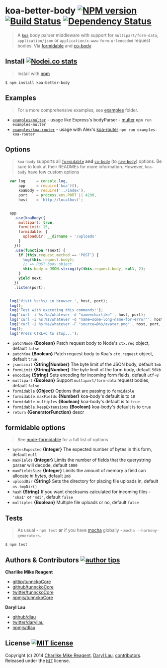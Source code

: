 # koa-better-body [![NPM version][npmjs-img]][npmjs-url] [![Build Status][travis-img]][travis-url] [![Dependency Status][depstat-img]][depstat-url]
> A [`koa`][koa-url] body parser middleware with support for `multipart/form-data`, `application/json` or `application/x-www-form-urlencoded` request bodies. Via [formidable][formidable-url] and [co-body][cobody-url]


## Install [![Nodei.co stats][npmjs-install]][npmjs-url] 
> Install with [npm](https://npmjs.org)

```
$ npm install koa-better-body
```


## Examples
> For a more comprehensive examples, see [examples](./examples) folder.

- [`examples/multer`](./examples/multer.js) - usage like Express's bodyParser - [multer][multer-url] `npm run examples-multer`
- [`examples/koa-router`](./examples/koa-router.js) - usage with Alex's [koa-router][koa-router-url] `npm run examples-koa-router`


## Options

> `koa-body` supports all [`formidable`][formidable-url] **and** [`co-body`][cobody-url] (to [`raw-body`][rawbody-url]) options. Be sure to look at their READMEs for more information. However, `koa-body` have few custom options

```js
  var log     = console.log,
      app     = require('koa')(),
      koaBody = require('../index'),
      port    = process.env.PORT || 4290,
      host    = 'http://localhost';


  app
    .use(koaBody({
      multipart: true,
      formLimit: 15,
      formidable: {
        uploadDir: __dirname + '/uploads'
      }
    }))
    .use(function *(next) {
      if (this.request.method == 'POST') {
        log(this.request.body);
        // => POST body object
        this.body = JSON.stringify(this.request.body, null, 2);
      }
      yield next;
    })
    .listen(port);


  log('Visit %s:%s/ in browser.', host, port);
  log();
  log('Test with executing this commands:');
  log('curl -i %s:%s/whatever -d "name=charlike"', host, port);
  log('curl -i %s:%s/whatever -d "name=some-long-name-for-error"', host, port);
  log('curl -i %s:%s/whatever -F "source=@%s/avatar.png"', host, port, __dirname);
  log();
  log('Press CTRL+C to stop...');
```

- `patchNode` **{Boolean}** Patch request body to Node's `ctx.req` object, default `false`
- `patchKoa` **{Boolean}** Patch request body to Koa's `ctx.request` object, default `true`
- `jsonLimit` **{String|Number}** The byte limit of the JSON body, default `1mb`
- `formLimit` **{String|Number}** The byte limit of the form body, default `56kb`
- `encoding` **{String}** Sets encoding for incoming form fields, default `utf-8`
- `multipart` **{Boolean}** Support `multipart/form-data` request bodies, default `false`
- `formidable` **{Object}** Options that are passing to `formidable`
- `formidable.maxFields` **{Number}** koa-body's default is to `10`
- `formidable.multiples` **{Boolean}** koa-body's default is to `true`
- `formidable.keepExtensions` **{Boolean}** koa-body's default is to `true`
- `return` **{GeneratorFunction}** descr


## formidable options
> See [node-formidable][formidable-url] for a full list of options

- `bytesExpected` **{Integer}** The expected number of bytes in this form, default `null`
- `maxFields` **{Integer}** Limits the number of fields that the querystring parser will decode, default `1000`
- `maxFieldsSize` **{Integer}** Limits the amount of memory a field can allocate _in bytes_, default `2mb`
- `uploadDir` **{String}** Sets the directory for placing file uploads in, default `os.tmpDir()`
- `hash` **{String}** If you want checksums calculated for incoming files - `'sha1'` or `'md5'`, default `false`
- `multiples` **{Boolean}** Multiple file uploads or no, default `false`


## Tests
> As usual - `npm test` **or** if you have [mocha][mocha-url] globally - `mocha --harmony-generators`.

```
$ npm test
```


## Authors & Contributors [![author tips][author-gittip-img]][author-gittip]

**Charlike Mike Reagent**
+ [gittip/tunnckoCore][author-gittip]
+ [github/tunnckoCore][author-github]
+ [twitter/tunnckoCore][author-twitter]
+ [npmjs/tunnckoCore][author-npmjs]

**Daryl Lau**
+ [github/dlau][author-dlau-github]
+ [twitter/daryllau][author-dlau-twitter]
+ [npmjs/dlau][author-dlau-npmjs]


## License [![MIT license][license-img]][license-url]
Copyright (c) 2014 [Charlike Mike Reagent][author-website], [Daryl Lau][author-dlau-website], [contributors](https://github.com/tunnckoCore/koa-better-body/graphs/contributors).  
Released under the [`MIT`][license-url] license.


[npmjs-url]: http://npm.im/koa-better-body
[npmjs-img]: http://img.shields.io/npm/v/koa-better-body.svg
[npmjs-install]: https://nodei.co/npm/koa-better-body.png?mini=true

[license-url]: https://github.com/tunnckoCore/koa-better-body/blob/master/license.md
[license-img]: http://img.shields.io/badge/license-MIT-blue.svg

[travis-url]: https://travis-ci.org/tunnckoCore/koa-better-body
[travis-img]: https://travis-ci.org/tunnckoCore/koa-better-body.png?branch=master

[depstat-url]: https://david-dm.org/tunnckoCore/koa-better-body
[depstat-img]: https://david-dm.org/tunnckoCore/koa-better-body.png

[author-gittip-img]: http://img.shields.io/gittip/tunnckoCore.svg
[author-gittip]: https://www.gittip.com/tunnckoCore
[author-github]: https://github.com/tunnckoCore
[author-twitter]: https://twitter.com/tunnckoCore

[author-website]: http://www.whistle-bg.tk
[author-npmjs]: https://npmjs.org/~tunnckocore

[author-dlau-github]: https://github.com/dlau
[author-dlau-twitter]: https://twitter.com/daryllau
[author-dlau-npmjs]: https://npmjs.org/~dlau
[author-dlau-website]: http://weak.io/

[cobody-url]: https://github.com/visionmedia/co-body
[mocha-url]: https://github.com/visionmedia/mocha
[rawbody-url]: https://github.com/stream-utils/raw-body
[multer-url]: https://github.com/expressjs/multer
[koa-router-url]: https://github.com/alexmingoia/koa-router
[koa-url]: https://github.com/koajs/koa
[formidable-url]: https://github.com/felixge/node-formidable
